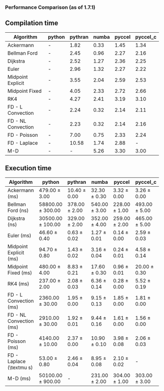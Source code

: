 ### Performance Comparison (as of 1.7.1)
## Compilation time
Algorithm                 | python                    | pythran                   | numba                     | pyccel                    | pyccel_c                 
------------------------- | ------------------------- | ------------------------- | ------------------------- | ------------------------- | -------------------------
Ackermann                 | -                         | 1.82                      | 0.33                      | 1.45                      | 1.34                     
Bellman Ford              | -                         | 2.45                      | 0.96                      | 2.27                      | 2.16                     
Dijkstra                  | -                         | 2.52                      | 1.27                      | 2.36                      | 2.25                     
Euler                     | -                         | 2.96                      | 1.32                      | 2.27                      | 2.22                     
Midpoint Explicit         | -                         | 3.55                      | 2.04                      | 2.59                      | 2.53                     
Midpoint Fixed            | -                         | 4.05                      | 2.33                      | 2.72                      | 2.66                     
RK4                       | -                         | 4.27                      | 2.41                      | 3.19                      | 3.10                     
FD - L Convection         | -                         | 2.24                      | 0.32                      | 2.14                      | 2.11                     
FD - NL Convection        | -                         | 2.23                      | 0.32                      | 2.14                      | 2.16                     
FD - Poisson              | -                         | 7.00                      | 0.75                      | 2.33                      | 2.24                     
FD - Laplace              | -                         | 10.58                     | 1.74                      | 2.88                      | -                        
M-D                       | -                         | -                         | 5.26                      | 3.30                      | 3.00                     

## Execution time
Algorithm                 | python                    | pythran                   | numba                     | pyccel                    | pyccel_c                 
------------------------- | ------------------------- | ------------------------- | ------------------------- | ------------------------- | -------------------------
Ackermann (ms)            | 479.00 $\pm$ 3.00         | 10.40 $\pm$ 0.00          | 32.30 $\pm$ 0.30          | 3.32 $\pm$ 0.00           | 3.26 $\pm$ 0.00          
Bellman Ford (ns)         | 58800.00 $\pm$ 300.00     | 378.00 $\pm$ 2.00         | 540.00 $\pm$ 3.00         | 228.00 $\pm$ 1.00         | 493.00 $\pm$ 5.00        
Dijkstra (ns)             | 30500.00 $\pm$ 100.00     | 329.00 $\pm$ 2.00         | 352.00 $\pm$ 4.00         | 259.00 $\pm$ 2.00         | 465.00 $\pm$ 5.00        
Euler (ms)                | 46.60 $\pm$ 0.40          | 0.63 $\pm$ 0.02           | 1.27 $\pm$ 0.01           | 0.14 $\pm$ 0.00           | 2.59 $\pm$ 0.03          
Midpoint Explicit (ms)    | 94.70 $\pm$ 0.80          | 1.43 $\pm$ 0.02           | 3.16 $\pm$ 0.04           | 0.24 $\pm$ 0.01           | 4.58 $\pm$ 0.14          
Midpoint Fixed (ms)       | 480.00 $\pm$ 4.00         | 8.83 $\pm$ 0.21           | 17.60 $\pm$ 0.30          | 0.96 $\pm$ 0.01           | 20.00 $\pm$ 0.30         
RK4 (ms)                  | 237.00 $\pm$ 2.00         | 2.08 $\pm$ 0.03           | 6.36 $\pm$ 0.14           | 0.28 $\pm$ 0.00           | 5.52 $\pm$ 0.19          
FD - L Convection (ms)    | 2360.00 $\pm$ 30.00       | 1.95 $\pm$ 0.00           | 9.15 $\pm$ 0.13           | 1.85 $\pm$ 0.00           | 1.81 $\pm$ 0.00          
FD - NL Convection (ms)   | 2910.00 $\pm$ 30.00       | 1.92 $\pm$ 0.01           | 9.44 $\pm$ 0.16           | 1.61 $\pm$ 0.00           | 1.56 $\pm$ 0.00          
FD - Poisson (ms)         | 4140.00 $\pm$ 10.00       | 2.37 $\pm$ 0.00           | 10.90 $\pm$ 0.10          | 3.98 $\pm$ 0.08           | 2.06 $\pm$ 0.03          
FD - Laplace (\textmu s)  | 53.00 $\pm$ 0.80          | 2.46 $\pm$ 0.04           | 8.95 $\pm$ 0.08           | 2.10 $\pm$ 0.02           | -                        
M-D (ms)                  | 50100.00 $\pm$ 900.00     | -                         | 231.00 $\pm$ 2.00         | 304.00 $\pm$ 1.00         | 303.00 $\pm$ 3.00        

